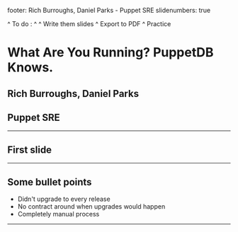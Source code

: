 footer: Rich Burroughs, Daniel Parks - Puppet SRE
slidenumbers: true

^ To do :
^
^ Write them slides
^ Export to PDF
^ Practice

# What Are You Running? PuppetDB Knows.

## Rich Burroughs, Daniel Parks
## Puppet SRE

---

## First slide

---

## Some bullet points

- Didn't upgrade to every release
- No contract around when upgrades would happen
- Completely manual process

---

